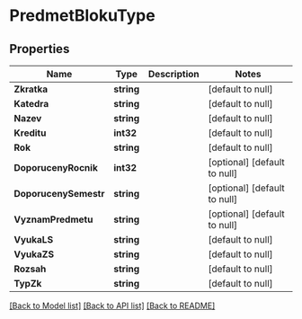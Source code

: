 # PredmetBlokuType

## Properties
Name | Type | Description | Notes
------------ | ------------- | ------------- | -------------
**Zkratka** | **string** |  | [default to null]
**Katedra** | **string** |  | [default to null]
**Nazev** | **string** |  | [default to null]
**Kreditu** | **int32** |  | [default to null]
**Rok** | **string** |  | [default to null]
**DoporucenyRocnik** | **int32** |  | [optional] [default to null]
**DoporucenySemestr** | **string** |  | [optional] [default to null]
**VyznamPredmetu** | **string** |  | [optional] [default to null]
**VyukaLS** | **string** |  | [default to null]
**VyukaZS** | **string** |  | [default to null]
**Rozsah** | **string** |  | [default to null]
**TypZk** | **string** |  | [default to null]

[[Back to Model list]](../README.md#documentation-for-models) [[Back to API list]](../README.md#documentation-for-api-endpoints) [[Back to README]](../README.md)

